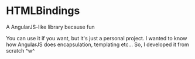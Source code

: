 # HTMLBindings
A AngularJS-like library because fun

You can use it if you want, but it's just a personal project.
I wanted to know how AngularJS does encapsulation, templating etc... 
So, I developed it from scratch ^w^